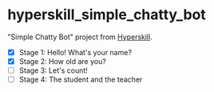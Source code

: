 # hyperskill_simple_chatty_bot

"Simple Chatty Bot" project from [Hyperskill](https://hyperskill.org/).

- [x] Stage 1: Hello! What's your name?
- [x] Stage 2: How old are you?
- [ ] Stage 3: Let's count!
- [ ] Stage 4: The student and the teacher
